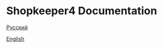 # Shopkeeper4 Documentation

[Русский](https://github.com/andchir/shk4-wiki/Русский)

[English](https://github.com/andchir/shk4-wiki/English)
